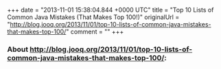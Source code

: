+++
date = "2013-11-01 15:38:04.844 +0000 UTC"
title = "Top 10 Lists of Common Java Mistakes (That Makes Top 100!)"
originalUrl = "http://blog.jooq.org/2013/11/01/top-10-lists-of-common-java-mistakes-that-makes-top-100/"
comment = ""
+++

### About http://blog.jooq.org/2013/11/01/top-10-lists-of-common-java-mistakes-that-makes-top-100/:


